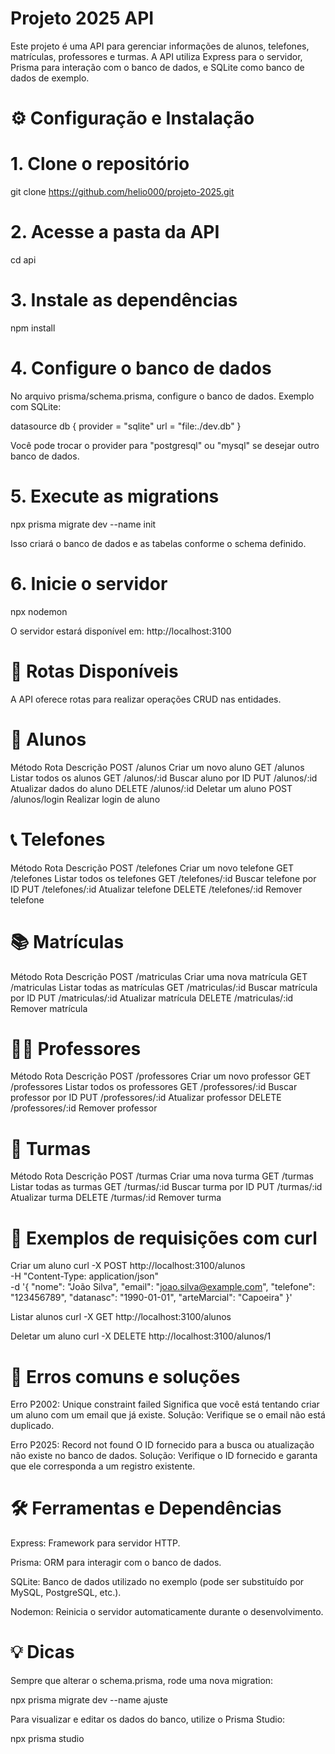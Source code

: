 # Projeto 2025 API

Este projeto é uma API para gerenciar informações de alunos, telefones, matrículas, professores e turmas.
A API utiliza Express para o servidor, Prisma para interação com o banco de dados, e SQLite como banco de dados de exemplo.

# ⚙️ Configuração e Instalação
# 1. Clone o repositório
git clone https://github.com/helio000/projeto-2025.git

# 2. Acesse a pasta da API
cd api

# 3. Instale as dependências
npm install

# 4. Configure o banco de dados

No arquivo prisma/schema.prisma, configure o banco de dados. Exemplo com SQLite:

datasource db {
  provider = "sqlite"
  url      = "file:./dev.db"
}


Você pode trocar o provider para "postgresql" ou "mysql" se desejar outro banco de dados.

# 5. Execute as migrations
npx prisma migrate dev --name init


Isso criará o banco de dados e as tabelas conforme o schema definido.

# 6. Inicie o servidor
npx nodemon


O servidor estará disponível em: http://localhost:3100

# 📌 Rotas Disponíveis

A API oferece rotas para realizar operações CRUD nas entidades.

# 👤 Alunos
Método	Rota	Descrição
POST	/alunos	Criar um novo aluno
GET	/alunos	Listar todos os alunos
GET	/alunos/:id	Buscar aluno por ID
PUT	/alunos/:id	Atualizar dados do aluno
DELETE	/alunos/:id	Deletar um aluno
POST	/alunos/login	Realizar login de aluno
# 📞 Telefones
Método	Rota	Descrição
POST	/telefones	Criar um novo telefone
GET	/telefones	Listar todos os telefones
GET	/telefones/:id	Buscar telefone por ID
PUT	/telefones/:id	Atualizar telefone
DELETE	/telefones/:id	Remover telefone
# 📚 Matrículas
Método	Rota	Descrição
POST	/matriculas	Criar uma nova matrícula
GET	/matriculas	Listar todas as matrículas
GET	/matriculas/:id	Buscar matrícula por ID
PUT	/matriculas/:id	Atualizar matrícula
DELETE	/matriculas/:id	Remover matrícula
# 👨‍🏫 Professores
Método	Rota	Descrição
POST	/professores	Criar um novo professor
GET	/professores	Listar todos os professores
GET	/professores/:id	Buscar professor por ID
PUT	/professores/:id	Atualizar professor
DELETE	/professores/:id	Remover professor
# 🥋 Turmas
Método	Rota	Descrição
POST	/turmas	Criar uma nova turma
GET	/turmas	Listar todas as turmas
GET	/turmas/:id	Buscar turma por ID
PUT	/turmas/:id	Atualizar turma
DELETE	/turmas/:id	Remover turma
# 📝 Exemplos de requisições com curl
Criar um aluno
curl -X POST http://localhost:3100/alunos \
  -H "Content-Type: application/json" \
  -d '{
    "nome": "João Silva",
    "email": "joao.silva@example.com",
    "telefone": "123456789",
    "datanasc": "1990-01-01",
    "arteMarcial": "Capoeira"
  }'

Listar alunos
curl -X GET http://localhost:3100/alunos

Deletar um aluno
curl -X DELETE http://localhost:3100/alunos/1

# 🔧 Erros comuns e soluções

Erro P2002: Unique constraint failed
Significa que você está tentando criar um aluno com um email que já existe.
Solução: Verifique se o email não está duplicado.

Erro P2025: Record not found
O ID fornecido para a busca ou atualização não existe no banco de dados.
Solução: Verifique o ID fornecido e garanta que ele corresponda a um registro existente.

# 🛠️ Ferramentas e Dependências

Express: Framework para servidor HTTP.

Prisma: ORM para interagir com o banco de dados.

SQLite: Banco de dados utilizado no exemplo (pode ser substituído por MySQL, PostgreSQL, etc.).

Nodemon: Reinicia o servidor automaticamente durante o desenvolvimento.

# 💡 Dicas

Sempre que alterar o schema.prisma, rode uma nova migration:

npx prisma migrate dev --name ajuste


 Para visualizar e editar os dados do banco, utilize o Prisma Studio:

npx prisma studio
